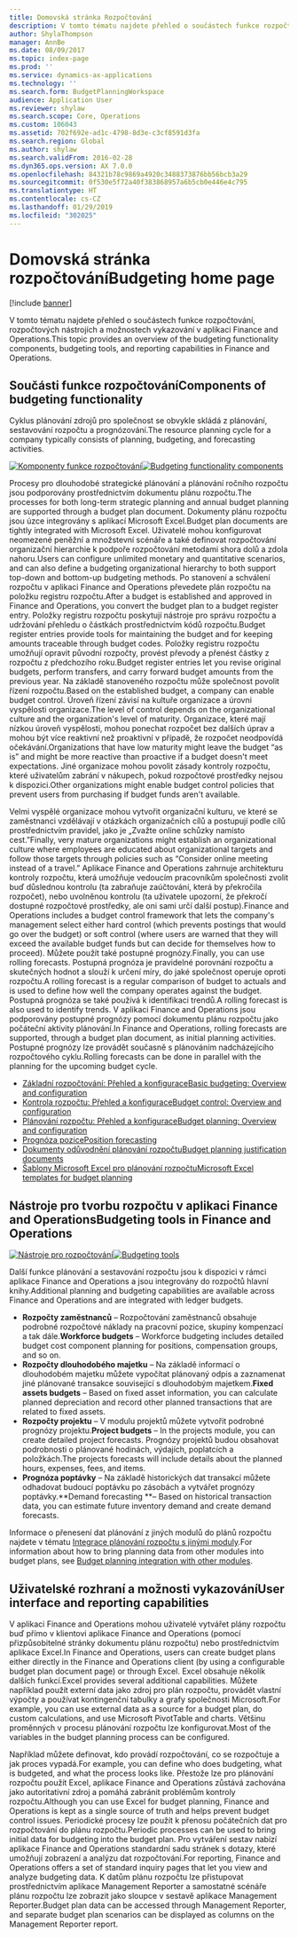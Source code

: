 ```yaml
---
title: Domovská stránka Rozpočtování
description: V tomto tématu najdete přehled o součástech funkce rozpočtování, rozpočtových nástrojích a možnostech vykazování v aplikaci Microsoft Dynamics 365 for Finance and Operations.
author: ShylaThompson
manager: AnnBe
ms.date: 08/09/2017
ms.topic: index-page
ms.prod: ''
ms.service: dynamics-ax-applications
ms.technology: ''
ms.search.form: BudgetPlanningWorkspace
audience: Application User
ms.reviewer: shylaw
ms.search.scope: Core, Operations
ms.custom: 106043
ms.assetid: 702f692e-ad1c-4798-8d3e-c3cf8591d3fa
ms.search.region: Global
ms.author: shylaw
ms.search.validFrom: 2016-02-28
ms.dyn365.ops.version: AX 7.0.0
ms.openlocfilehash: 84321b78c9869a4920c3488373876bb56bcb3a29
ms.sourcegitcommit: 0f530e5f72a40f383868957a6b5cb0e446e4c795
ms.translationtype: HT
ms.contentlocale: cs-CZ
ms.lasthandoff: 01/29/2019
ms.locfileid: "302025"
---
```

# <a name="budgeting-home-page"></a><span data-ttu-id="af748-103">Domovská stránka rozpočtování</span><span class="sxs-lookup"><span data-stu-id="af748-103">Budgeting home page</span></span>

[!include [banner](../includes/banner.md)]

<span data-ttu-id="af748-104">V tomto tématu najdete přehled o součástech funkce rozpočtování, rozpočtových nástrojích a možnostech vykazování v aplikaci Finance and Operations.</span><span class="sxs-lookup"><span data-stu-id="af748-104">This topic provides an overview of the budgeting functionality components, budgeting tools, and reporting capabilities in Finance and Operations.</span></span> 

<a name="components-of-budgeting-functionality"></a><span data-ttu-id="af748-105">Součásti funkce rozpočtování</span><span class="sxs-lookup"><span data-stu-id="af748-105">Components of budgeting functionality</span></span>
-------------------------------------

<span data-ttu-id="af748-106">Cyklus plánování zdrojů pro společnost se obvykle skládá z plánování, sestavování rozpočtu a prognózování.</span><span class="sxs-lookup"><span data-stu-id="af748-106">The resource planning cycle for a company typically consists of planning, budgeting, and forecasting activities.</span></span>

<span data-ttu-id="af748-107">[![Komponenty funkce rozpočtování](./media/budgeting-functionality-components.jpg)](./media/budgeting-functionality-components.jpg)</span><span class="sxs-lookup"><span data-stu-id="af748-107">[![Budgeting functionality components](./media/budgeting-functionality-components.jpg)](./media/budgeting-functionality-components.jpg)</span></span>

<span data-ttu-id="af748-108">Procesy pro dlouhodobé strategické plánování a plánování ročního rozpočtu jsou podporovány prostřednictvím dokumentu plánu rozpočtu.</span><span class="sxs-lookup"><span data-stu-id="af748-108">The processes for both long-term strategic planning and annual budget planning are supported through a budget plan document.</span></span> <span data-ttu-id="af748-109">Dokumenty plánu rozpočtu jsou úzce integrovány s aplikací Microsoft Excel.</span><span class="sxs-lookup"><span data-stu-id="af748-109">Budget plan documents are tightly integrated with Microsoft Excel.</span></span> <span data-ttu-id="af748-110">Uživatelé mohou konfigurovat neomezené peněžní a množstevní scénáře a také definovat rozpočtování organizační hierarchie k podpoře rozpočtování metodami shora dolů a zdola nahoru.</span><span class="sxs-lookup"><span data-stu-id="af748-110">Users can configure unlimited monetary and quantitative scenarios, and can also define a budgeting organizational hierarchy to both support top-down and bottom-up budgeting methods.</span></span> <span data-ttu-id="af748-111">Po stanovení a schválení rozpočtu v aplikaci Finance and Operations převedete plán rozpočtu na položku registru rozpočtu.</span><span class="sxs-lookup"><span data-stu-id="af748-111">After a budget is established and approved in Finance and Operations, you convert the budget plan to a budget register entry.</span></span> <span data-ttu-id="af748-112">Položky registru rozpočtu poskytují nástroje pro správu rozpočtu a udržování přehledu o částkách prostřednictvím kódů rozpočtu.</span><span class="sxs-lookup"><span data-stu-id="af748-112">Budget register entries provide tools for maintaining the budget and for keeping amounts traceable through budget codes.</span></span> <span data-ttu-id="af748-113">Položky registru rozpočtu umožňují opravit původní rozpočty, provést převody a přenést částky z rozpočtu z předchozího roku.</span><span class="sxs-lookup"><span data-stu-id="af748-113">Budget register entries let you revise original budgets, perform transfers, and carry forward budget amounts from the previous year.</span></span> <span data-ttu-id="af748-114">Na základě stanoveného rozpočtu může společnost povolit řízení rozpočtu.</span><span class="sxs-lookup"><span data-stu-id="af748-114">Based on the established budget, a company can enable budget control.</span></span> <span data-ttu-id="af748-115">Úroveň řízení závisí na kultuře organizace a úrovni vyspělosti organizace.</span><span class="sxs-lookup"><span data-stu-id="af748-115">The level of control depends on the organizational culture and the organization's level of maturity.</span></span> <span data-ttu-id="af748-116">Organizace, které mají nízkou úroveň vyspělosti, mohou ponechat rozpočet bez dalších úprav a mohou být více reaktivní než proaktivní v případě, že rozpočet neodpovídá očekávání.</span><span class="sxs-lookup"><span data-stu-id="af748-116">Organizations that have low maturity might leave the budget “as is” and might be more reactive than proactive if a budget doesn't meet expectations.</span></span> <span data-ttu-id="af748-117">Jiné organizace mohou povolit zásady kontroly rozpočtu, které uživatelům zabrání v nákupech, pokud rozpočtové prostředky nejsou k dispozici.</span><span class="sxs-lookup"><span data-stu-id="af748-117">Other organizations might enable budget control policies that prevent users from purchasing if budget funds aren't available.</span></span>

<span data-ttu-id="af748-118">Velmi vyspělé organizace mohou vytvořit organizační kulturu, ve které se zaměstnanci vzdělávají v otázkách organizačních cílů a postupují podle cílů prostřednictvím pravidel, jako je „Zvažte online schůzky namísto cest.”</span><span class="sxs-lookup"><span data-stu-id="af748-118">Finally, very mature organizations might establish an organizational culture where employees are educated about organizational targets and follow those targets through policies such as “Consider online meeting instead of a travel.”</span></span> <span data-ttu-id="af748-119">Aplikace Finance and Operations zahrnuje architekturu kontroly rozpočtu, která umožňuje vedoucím pracovníkům společnosti zvolit buď důslednou kontrolu (ta zabraňuje zaúčtování, která by překročila rozpočet), nebo uvolněnou kontrolu (ta uživatele upozorní, že překročí dostupné rozpočtové prostředky, ale oni sami určí další postup).</span><span class="sxs-lookup"><span data-stu-id="af748-119">Finance and Operations includes a budget control framework that lets the company's management select either hard control (which prevents postings that would go over the budget) or soft control (where users are warned that they will exceed the available budget funds but can decide for themselves how to proceed).</span></span> <span data-ttu-id="af748-120">Můžete použít také postupné prognózy.</span><span class="sxs-lookup"><span data-stu-id="af748-120">Finally, you can use rolling forecasts.</span></span> <span data-ttu-id="af748-121">Postupná prognóza je pravidelné porovnání rozpočtu a skutečných hodnot a slouží k určení míry, do jaké společnost operuje oproti rozpočtu.</span><span class="sxs-lookup"><span data-stu-id="af748-121">A rolling forecast is a regular comparison of budget to actuals and is used to define how well the company operates against the budget.</span></span> <span data-ttu-id="af748-122">Postupná prognóza se také používá k identifikaci trendů.</span><span class="sxs-lookup"><span data-stu-id="af748-122">A rolling forecast is also used to identify trends.</span></span> <span data-ttu-id="af748-123">V aplikaci Finance and Operations jsou podporovány postupné prognózy pomocí dokumentu plánu rozpočtu jako počáteční aktivity plánování.</span><span class="sxs-lookup"><span data-stu-id="af748-123">In Finance and Operations, rolling forecasts are supported, through a budget plan document, as initial planning activities.</span></span> <span data-ttu-id="af748-124">Postupné prognózy lze provádět současně s plánováním nadcházejícího rozpočtového cyklu.</span><span class="sxs-lookup"><span data-stu-id="af748-124">Rolling forecasts can be done in parallel with the planning for the upcoming budget cycle.</span></span>

-   [<span data-ttu-id="af748-125">Základní rozpočtování: Přehled a konfigurace</span><span class="sxs-lookup"><span data-stu-id="af748-125">Basic budgeting: Overview and configuration</span></span>](basic-budgeting-overview-configuration.md)
-   [<span data-ttu-id="af748-126">Kontrola rozpočtu: Přehled a konfigurace</span><span class="sxs-lookup"><span data-stu-id="af748-126">Budget control: Overview and configuration</span></span>](budget-control-overview-configuration.md)
-   [<span data-ttu-id="af748-127">Plánování rozpočtu: Přehled a konfigurace</span><span class="sxs-lookup"><span data-stu-id="af748-127">Budget planning: Overview and configuration</span></span>](budget-planning-overview-configuration.md)
-   [<span data-ttu-id="af748-128">Prognóza pozice</span><span class="sxs-lookup"><span data-stu-id="af748-128">Position forecasting</span></span>](position-forecasting.md)
-   [<span data-ttu-id="af748-129">Dokumenty odůvodnění plánování rozpočtu</span><span class="sxs-lookup"><span data-stu-id="af748-129">Budget planning justification documents</span></span>](budget-planning-justification-docs.md)
-   [<span data-ttu-id="af748-130">Šablony Microsoft Excel pro plánování rozpočtu</span><span class="sxs-lookup"><span data-stu-id="af748-130">Microsoft Excel templates for budget planning</span></span>](budget-planning-excel-templates.md)

## <a name="budgeting-tools-in-finance-and-operations"></a><span data-ttu-id="af748-131">Nástroje pro tvorbu rozpočtu v aplikaci Finance and Operations</span><span class="sxs-lookup"><span data-stu-id="af748-131">Budgeting tools in Finance and Operations</span></span>
<span data-ttu-id="af748-132">[![Nástroje pro rozpočtování](./media/budgeting-tools.jpg)](./media/budgeting-tools.jpg)</span><span class="sxs-lookup"><span data-stu-id="af748-132">[![Budgeting tools](./media/budgeting-tools.jpg)](./media/budgeting-tools.jpg)</span></span> 

<span data-ttu-id="af748-133">Další funkce plánování a sestavování rozpočtu jsou k dispozici v rámci aplikace Finance and Operations a jsou integrovány do rozpočtů hlavní knihy.</span><span class="sxs-lookup"><span data-stu-id="af748-133">Additional planning and budgeting capabilities are available across Finance and Operations and are integrated with ledger budgets.</span></span>

-   <span data-ttu-id="af748-134">**Rozpočty zaměstnanců** – Rozpočtování zaměstnanců obsahuje podrobné rozpočtové náklady na pracovní pozice, skupiny kompenzací a tak dále.</span><span class="sxs-lookup"><span data-stu-id="af748-134">**Workforce budgets** – Workforce budgeting includes detailed budget cost component planning for positions, compensation groups, and so on.</span></span>
-   <span data-ttu-id="af748-135">**Rozpočty dlouhodobého majetku** – Na základě informací o dlouhodobém majetku můžete vypočítat plánovaný odpis a zaznamenat jiné plánované transakce související s dlouhodobým majetkem.</span><span class="sxs-lookup"><span data-stu-id="af748-135">**Fixed assets budgets** – Based on fixed asset information, you can calculate planned depreciation and record other planned transactions that are related to fixed assets.</span></span>
-   <span data-ttu-id="af748-136">**Rozpočty projektu** – V modulu projektů můžete vytvořit podrobné prognózy projektu.</span><span class="sxs-lookup"><span data-stu-id="af748-136">**Project budgets** – In the projects module, you can create detailed project forecasts.</span></span> <span data-ttu-id="af748-137">Prognózy projektů budou obsahovat podrobnosti o plánované hodinách, výdajích, poplatcích a položkách.</span><span class="sxs-lookup"><span data-stu-id="af748-137">The projects forecasts will include details about the planned hours, expenses, fees, and items.</span></span>
-   <span data-ttu-id="af748-138">**Prognóza poptávky** – Na základě historických dat transakcí můžete odhadovat budoucí poptávku po zásobách a vytvářet prognózy poptávky.</span><span class="sxs-lookup"><span data-stu-id="af748-138">\*\*Demand forecasting \*\*– Based on historical transaction data, you can estimate future inventory demand and create demand forecasts.</span></span>

<span data-ttu-id="af748-139">Informace o přenesení dat plánování z jiných modulů do plánů rozpočtu najdete v tématu [Integrace plánování rozpočtu s jinými moduly](budget-planning-integration-other-modules.md).</span><span class="sxs-lookup"><span data-stu-id="af748-139">For information about how to bring planning data from other modules into budget plans, see [Budget planning integration with other modules](budget-planning-integration-other-modules.md).</span></span>

## <a name="user-interface-and-reporting-capabilities"></a><span data-ttu-id="af748-140">Uživatelské rozhraní a možnosti vykazování</span><span class="sxs-lookup"><span data-stu-id="af748-140">User interface and reporting capabilities</span></span>
<span data-ttu-id="af748-141">V aplikaci Finance and Operations mohou uživatelé vytvářet plány rozpočtu buď přímo v klientovi aplikace Finance and Operations (pomocí přizpůsobitelné stránky dokumentu plánu rozpočtu) nebo prostřednictvím aplikace Excel.</span><span class="sxs-lookup"><span data-stu-id="af748-141">In Finance and Operations, users can create budget plans either directly in the Finance and Operations client (by using a configurable budget plan document page) or through Excel.</span></span> <span data-ttu-id="af748-142">Excel obsahuje několik dalších funkcí.</span><span class="sxs-lookup"><span data-stu-id="af748-142">Excel provides several additional capabilities.</span></span> <span data-ttu-id="af748-143">Můžete například použít externí data jako zdroj pro plán rozpočtu, provádět vlastní výpočty a používat kontingenční tabulky a grafy společnosti Microsoft.</span><span class="sxs-lookup"><span data-stu-id="af748-143">For example, you can use external data as a source for a budget plan, do custom calculations, and use Microsoft PivotTable and charts.</span></span> <span data-ttu-id="af748-144">Většinu proměnných v procesu plánování rozpočtu lze konfigurovat.</span><span class="sxs-lookup"><span data-stu-id="af748-144">Most of the variables in the budget planning process can be configured.</span></span> 

<span data-ttu-id="af748-145">Například můžete definovat, kdo provádí rozpočtování, co se rozpočtuje a jak proces vypadá.</span><span class="sxs-lookup"><span data-stu-id="af748-145">For example, you can define who does budgeting, what is budgeted, and what the process looks like.</span></span> <span data-ttu-id="af748-146">Přestože lze pro plánování rozpočtu použít Excel, aplikace Finance and Operations zůstává zachována jako autoritativní zdroj a pomáhá zabránit problémům kontroly rozpočtu.</span><span class="sxs-lookup"><span data-stu-id="af748-146">Although you can use Excel for budget planning, Finance and Operations is kept as a single source of truth and helps prevent budget control issues.</span></span> <span data-ttu-id="af748-147">Periodické procesy lze použít k přenosu počátečních dat pro rozpočtování do plánu rozpočtu.</span><span class="sxs-lookup"><span data-stu-id="af748-147">Periodic processes can be used to bring initial data for budgeting into the budget plan.</span></span> <span data-ttu-id="af748-148">Pro vytváření sestav nabízí aplikace Finance and Operations standardní sadu stránek s dotazy, které umožňují zobrazení a analýzu dat rozpočtování.</span><span class="sxs-lookup"><span data-stu-id="af748-148">For reporting, Finance and Operations offers a set of standard inquiry pages that let you view and analyze budgeting data.</span></span> <span data-ttu-id="af748-149">K datům plánu rozpočtu lze přistupovat prostřednictvím aplikace Management Reporter a samostatné scénáře plánu rozpočtu lze zobrazit jako sloupce v sestavě aplikace Management Reporter.</span><span class="sxs-lookup"><span data-stu-id="af748-149">Budget plan data can be accessed through Management Reporter, and separate budget plan scenarios can be displayed as columns on the Management Reporter report.</span></span>






